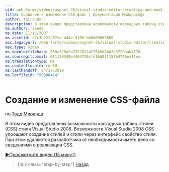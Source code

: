 ```yaml
---
uid: web-forms/videos/aspnet-35/visual-studio-editor/creating-and-modifying-a-css-file
title: Создание и изменение CSS-файл | Документация Майкрософт
author: tmiranda
description: В этом видео представлены возможности каскадных таблиц стилей (CSS) стиля Visual Studio 2008. Visual Studio 2008 CSS функции упрощают создание стилей...
ms.author: riande
ms.date: 11/15/2007
ms.assetid: e7c3b221-87ce-444e-9106-bb0609665009
msc.legacyurl: /web-forms/videos/aspnet-35/visual-studio-editor/creating-and-modifying-a-css-file
msc.type: video
ms.openlocfilehash: 050c328a9a73226124f7545d804fe9729aab4176
ms.sourcegitcommit: 0f1119340e4464720cfd16d0ff15764746ea1fea
ms.translationtype: MT
ms.contentlocale: ru-RU
ms.lasthandoff: 04/17/2019
ms.locfileid: "59398414"
---
```

# <a name="creating-and-modifying-a-css-file"></a>Создание и изменение CSS-файла

по [Тодд Миранда](https://github.com/tmiranda)

В этом видео представлены возможности каскадных таблиц стилей (CSS) стиля Visual Studio 2008. Возможности Visual Studio 2008 CSS упрощают создание стилей и стили через интерфейс свойство стиля. При этом удаляются разработчика от необходимости иметь дело со сведениями о реализации CSS.

[&#9654;Просмотрите видео (15 минут)](https://channel9.msdn.com/Blogs/ASP-NET-Site-Videos/creating-and-modifying-a-css-file)

> [!div class="step-by-step"]
> [Назад](quick-tour-of-the-visual-studio-2008-integrated-development-environment.md)
